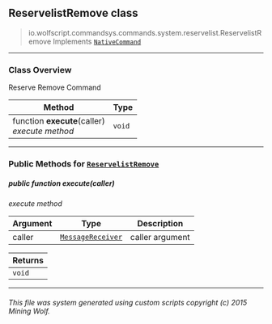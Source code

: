 ## ReservelistRemove __class__

>io.wolfscript.commandsys.commands.system.reservelist.ReservelistRemove
>Implements [`NativeCommand`](../../../NativeCommand.md)

---

### Class Overview

Reserve Remove Command

Method | Type   
--- | :--- 
 function __execute__(caller) <br> _execute method_ | `void`



---


### Public Methods for [`ReservelistRemove`](ReservelistRemove.md)

##### <a id='execute'></a>public  function __execute__(caller)

_execute method_

Argument | Type | Description  
--- | --- | --- 
caller | [`MessageReceiver`](../../../../chat/MessageReceiver.md) | caller argument

Returns | 
--- | 
`void` |


---


###### This file was system generated using custom scripts copyright (c) 2015 Mining Wolf.
	

